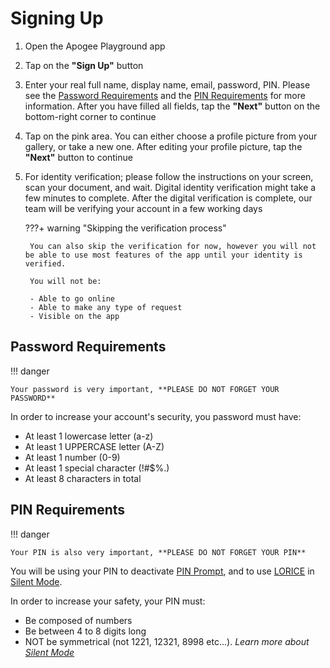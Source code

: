 # Signing Up

1. Open the Apogee Playground app
2. Tap on the **"Sign Up"** button
3. Enter your real full name, display name, email, password, PIN. Please see the [Password Requirements](#password-requirements) and the [PIN Requirements](#pin-requirements) for more information. After you have filled all fields, tap the **"Next"** button on the bottom-right corner to continue
4. Tap on the pink area. You can either choose a profile picture from your gallery, or take a new one. After editing your profile picture, tap the **"Next"** button to continue
5. For identity verification; please follow the instructions on your screen, scan your document, and wait. Digital identity verification might take a few minutes to complete. After the digital verification is complete, our team will be verifying your account in a few working days

    ???+ warning "Skipping the verification process"

        You can also skip the verification for now, however you will not be able to use most features of the app until your identity is verified.

        You will not be:

        - Able to go online
        - Able to make any type of request
        - Visible on the app

## Password Requirements

!!! danger

    Your password is very important, **PLEASE DO NOT FORGET YOUR PASSWORD**

In order to increase your account's security, you password must have:

- At least 1 lowercase letter (a-z)
- At least 1 UPPERCASE letter (A-Z)
- At least 1 number (0-9)
- At least 1 special character (!#$%.)
- At least 8 characters in total

## PIN Requirements

!!! danger

    Your PIN is also very important, **PLEASE DO NOT FORGET YOUR PIN**

You will be using your PIN to deactivate [PIN Prompt](LORICE.en.md), and to use [LORICE](LORICE.en.md) in [Silent Mode](LORICE.en.md).

In order to increase your safety, your PIN must:

- Be composed of numbers
- Be between 4 to 8 digits long
- NOT be symmetrical (not 1221, 12321, 8998 etc...). *Learn more about [Silent Mode](LORICE.en.md)*
